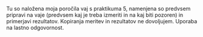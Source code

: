 Tu so naložena moja poročila vaj s praktikuma 5, namenjena so predvsem pripravi na vaje (predvsem kaj je treba izmeriti in na kaj biti pozoren) in primerjavi rezultatov. Kopiranja meritev in rezultatov ne dovoljujem. Uporaba na lastno odgovornost.
